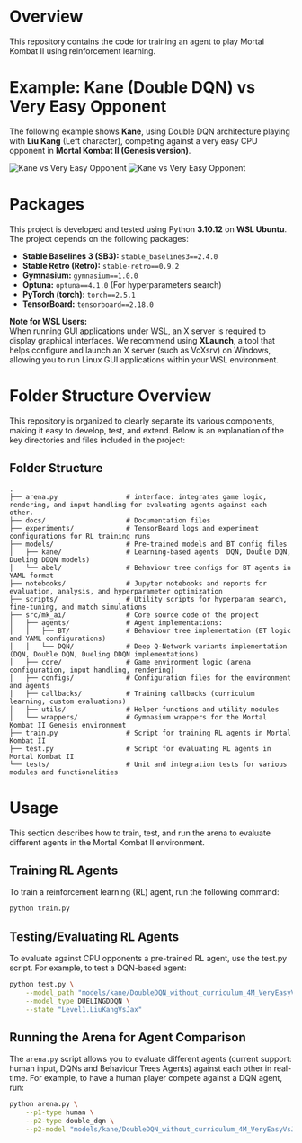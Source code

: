 # Overview

This repository contains the code for training an agent to play Mortal Kombat II using reinforcement learning.

# Example: Kane (Double DQN) vs Very Easy Opponent
The following example shows **Kane**, using Double DQN architecture playing with **Liu Kang** (Left character), competing against a very easy CPU opponent in **Mortal Kombat II (Genesis version)**.

![Kane vs Very Easy Opponent](data/replays/LiuKang-VeryEasy.gif) ![Kane vs Very Easy Opponent](data/replays/LiuKang-Jax-VeryEasy.gif)


# Packages 
This project is developed and tested using Python **3.10.12** on **WSL Ubuntu**. The project depends on the following packages:
- **Stable Baselines 3 (SB3):** `stable_baselines3==2.4.0`
- **Stable Retro (Retro):** `stable-retro==0.9.2`
- **Gymnasium:** `gymnasium==1.0.0`
- **Optuna:** `optuna==4.1.0` (For hyperparameters search)
- **PyTorch (torch):** `torch==2.5.1`
- **TensorBoard:** `tensorboard==2.18.0`

**Note for WSL Users:**  
When running GUI applications under WSL, an X server is required to display graphical interfaces. We recommend using **XLaunch**, a tool that helps configure and launch an X server (such as VcXsrv) on Windows, allowing you to run Linux GUI applications within your WSL environment.

# Folder Structure Overview

This repository is organized to clearly separate its various components, making it easy to develop, test, and extend. Below is an explanation of the key directories and files included in the project:

## Folder Structure
```
.
├── arena.py                 # interface: integrates game logic, rendering, and input handling for evaluating agents against each other.
├── docs/                    # Documentation files
├── experiments/             # TensorBoard logs and experiment configurations for RL training runs
├── models/                  # Pre-trained models and BT config files
│   ├── kane/                # Learning-based agents  DQN, Double DQN, Dueling DDQN models)
│   └── abel/                # Behaviour tree configs for BT agents in YAML format
├── notebooks/               # Jupyter notebooks and reports for evaluation, analysis, and hyperparameter optimization
├── scripts/                 # Utility scripts for hyperparam search, fine-tuning, and match simulations
├── src/mk_ai/               # Core source code of the project
│   ├── agents/              # Agent implementations:
│   │   ├── BT/              # Behaviour tree implementation (BT logic and YAML configurations)
│   │   └── DQN/             # Deep Q-Network variants implementation (DQN, Double DQN, Dueling DDQN implementations)
│   ├── core/                # Game environment logic (arena configuration, input handling, rendering)
│   ├── configs/             # Configuration files for the environment and agents
│   ├── callbacks/           # Training callbacks (curriculum learning, custom evaluations)
│   ├── utils/               # Helper functions and utility modules
│   └── wrappers/            # Gymnasium wrappers for the Mortal Kombat II Genesis environment
├── train.py                 # Script for training RL agents in Mortal Kombat II
├── test.py                  # Script for evaluating RL agents in Mortal Kombat II
└── tests/                   # Unit and integration tests for various modules and functionalities
```

# Usage 
This section describes how to train, test, and run the arena to evaluate different agents in the Mortal Kombat II environment.

## Training RL Agents

To train a reinforcement learning (RL) agent, run the following command:

```bash
python train.py
```

## Testing/Evaluating RL Agents

To evaluate against CPU opponents a pre-trained RL agent, use the test.py script. For example, to test a DQN-based agent:
```bash
python test.py \
    --model_path "models/kane/DoubleDQN_without_curriculum_4M_VeryEasyVsJax_Ln.zip" \
    --model_type DUELINGDDQN \
    --state "Level1.LiuKangVsJax"
```
## Running the Arena for Agent Comparison
The `arena.py` script allows you to evaluate different agents (current support: human input, DQNs and Behaviour Trees Agents) against each other in real-time. For example, to have a human player compete against a DQN agent, run:

```bash
python arena.py \
    --p1-type human \
    --p2-type double_dqn \
    --p2-model "models/kane/DoubleDQN_without_curriculum_4M_VeryEasyVsJax_Ln.zip"
```


